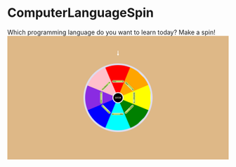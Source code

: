# ComputerLanguageSpin

Which programming language do you want to learn today? Make a spin!
<img src="img/computerlanguagespin.png">
